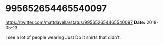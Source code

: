 # 995652654465540097
https://twitter.com/mattdavella/status/995652654465540097
**Date:** 2018-05-13

I see a lot of people wearing Just Do It shirts that didn’t.
